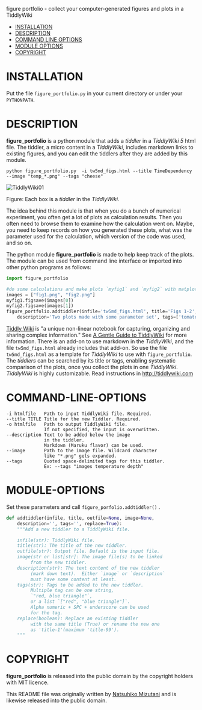 figure portfolio - collect your computer-generated figures and plots in a TiddlyWiki 

- [INSTALLATION](#installation)
- [DESCRIPTION](#description)
- [COMMAND LINE OPTIONS](#command-line-options)
- [MODULE OPTIONS](#module-options)
- [COPYRIGHT](#copyright)

# INSTALLATION

Put the file `figure_portfolio.py` in your current directory or under your `PYTHONPATH`.

# DESCRIPTION
**figure_portfolio** is a python module that adds a *tiddler* in a *TiddlyWiki 5* html file. The tiddler, a micro content in a *TiddlyWiki*, includes markdown links to existing figures, and you can edit the tiddlers after they are added by this module.


    python figure_portfolio.py  -i tw5md_figs.html --title TimeDependency --image "temp_*.png" --tags "cheese"

![TiddlyWiki01](docs\TiddlyWiki01.jpg)

Figure: Each box is a *tiddler* in the *TiddlyWiki*.

The idea behind this module is that when you do a bunch of numerical experiment, you often get a lot of plots as calculation results. Then you often need to browse them to examine how the calculation went on.  Maybe, you need to keep records on how you generated these plots, what was the parameter used for the calculation, which version of the code was used, and so on.  

The python module **figure_portfolio** is made to help keep track of the plots. The module can be used from command line interface or imported into other python programs as follows: 

```python
import figure_portfolio

#do some calculations and make plots `myfig1` and `myfig2` with matplotlib
images = ["fig1.png", "fig2.png"]
myfig1.figsave(images[0])
myfig2.figsave(images[1])
figure_portfolio.addtiddler(infile='tw5md_figs.html', title='Figs 1-2', image=images,  
    description='Two plots made with some parameter set', tags=['tomato', 'potato'])
```

[Tiddly Wiki](https://tiddlywiki.com/) is "a unique non-linear notebook for capturing, organizing and sharing complex information."  See [A Gentle Guide to TiddlyWiki](https://tiddlywiki.com/#A%20Gentle%20Guide%20to%20TiddlyWiki:%5B%5BA%20Gentle%20Guide%20to%20TiddlyWiki%5D%5D)  for more information. 
There is an add-on to use markdown in the *TiddlyWiki*, and the file  `tw5md_figs.html` already includes that add-on.  So use the file `tw5md_figs.html` as a template for *TiddlyWiki* to use with `figure_portfolio`.  
The *tiddlers* can be searched by its title or tags, enabling systematic comparison of the plots, once you collect the plots in one *TiddlyWiki*.  *TiddlyWiki* is highly customizable.  Read instructions in http://tiddlywiki.com  

# COMMAND-LINE-OPTIONS
    -i htmlfile   Path to input TiddlyWiki file. Required.
    --title TITLE Title for the new Tiddler. Required.
    -o htmlfile   Path to output TiddlyWiki file.  
                  If not specified, the input is overwritten. 
    --description Text to be added below the image 
                  in the tiddler. 
                  Markdown (Maruku flavor) can be used.
    --image       Path to the image file. Wildcard character
                  like "*.png" gets expanded.
    --tags        Quoted space-delimited tags for this tiddler. 
                  Ex: --tags "images temperature depth"

# MODULE-OPTIONS

Set these parameters and call `figure_porfolio.addtiddler()` .

```python
def addtiddler(infile, title, outfile=None, image=None,
    description='', tags='', replace=True):
    """Add a new tiddler to a TiddlyWiki file.

    infile(str): TiddlyWiki file.
    title(str): The title of the new tiddler.
    outfile(str): Output file. Default is the input file.
    image(str or list[str]: The image file(s) to be linked
         from the new tiddler.
    description(str): The text content of the new tiddler
         (mark down text).  Either `image` or `description`
         must have some content at least. 
    tags(str): Tags to be added to the new tiddler. 
         Multiple tag can be one string, 
         `"red, blue triangle"`, 
         or a list `["red", "blue triangle"]`. 
         Alpha numeric + SPC + underscore can be used 
         for the tag.
    replace(boolean): Replace an existing tiddler 
         with the same title (True) or rename the new one
         as 'title-1'(maximum 'title-99').
    """
```



# COPYRIGHT

**figure_portfolio** is released into the public domain by the copyright holders with MIT licence.

This README file was originally written by [Natsuhiko Mizutani](https://github.com/natsuwater) and is likewise released into the public domain.						 
​									 